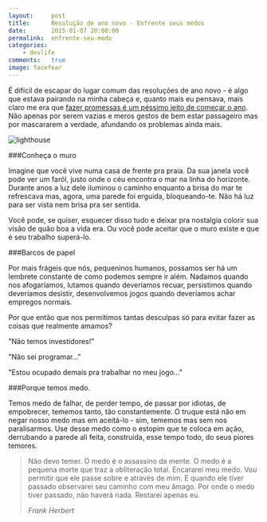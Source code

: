 ```yaml
---
layout:     post
title:      Resolução de ano novo - Enfrente seus medos
date:       2015-01-07 20:00:00
permalink:  enfrente-seu-medo
categories: 
    - devlife
comments:   true
image: facefear
---
```


É difícil de escapar do lugar comum das resoluções de ano novo - é algo que estava pairando na minha cabeça e, quanto mais eu pensava, mais claro me era que [fazer promessas é um péssimo jeito de começar o ano]({{site.baseurl}}/trabalhando-de-maneira-presente). Não apenas por serem vazias e meros gestos de bem estar passageiro mas por mascararem a verdade, afundando os problemas ainda mais.

![lighthouse]({{site.baseurl}}/assets/lighthouse.png)

###Conheça o muro

Imagine que você vive numa casa de frente pra praia. Da sua janela você pode ver um faról, justo onde o céu encontra o mar na linha do horizonte. Durante anos a luz dele iluminou o caminho enquanto a brisa do mar te refrescava mas, agora, uma parede foi erguida, bloqueando-te. Não há luz para ser vista nem brisa pra ser sentida.

Você pode, se quiser, esquecer disso tudo e deixar pra nostalgia colorir sua visão de quão boa a vida era. Ou você pode aceitar que o muro existe e que é seu trabalho superá-lo.

###Barcos de papel

Por mais frágeis que nós, pequeninos humanos, possamos ser há um lembrete constante de como podemos sempre ir além. Nadamos quando nos afogaríamos, lutamos quando deveríamos recuar, persistimos quando deveríamos desistir, desenvolvemos jogos quando deveríamos achar empregos normais.

Por que então que nos permitimos tantas desculpas só para evitar fazer as coisas que realmente amamos?

"Não temos investidores!"

"Não sei programar..."

"Estou ocupado demais pra trabalhar no meu jogo..."

###Porque temos medo.

Temos medo de falhar, de perder tempo, de passar por idiotas, de empobrecer, tememos tanto, tão constantemente. O truque está não em negar nosso medo mas em aceitá-lo - sim, tememos mas sem nos paralisarmos. Use desse medo como o estopim que te coloca em ação, derrubando a parede ali feita, construida, esse tempo todo, do seus piores temores.

<blockquote>
  <p>Não devo temer. O medo é o assassino da mente. O medo é a pequena morte que traz a obliteração total. Encararei meu medo. Vou permitir que ele passe sobre e através de mim. E quando ele tiver passado observarei seu caminho com meu âmago. Por onde o medo tiver passado, não haverá nada. Restarei apenas eu.</p>
  <footer><cite title="Frank Herbert">Frank Herbert</cite></footer>
</blockquote>


